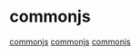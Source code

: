 # commonjs

[commonjs](https://github.com/evanw/esbuild)
[commonjs](https://github.com/parcel-bundler/parcel)
[commonjs](https://github.com/webpack/webpack)
